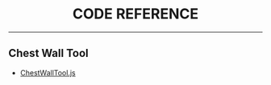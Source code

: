 <div align="center">
<h1>CODE REFERENCE</h1>
</div>

<hr />

## Chest Wall Tool

- [ChestWallTool.js](https://github.com/Diex/cornerstoneTools/blob/master/src/tools/ChestWallTool.js)
